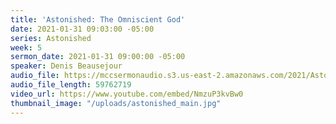 ```yaml
---
title: 'Astonished: The Omniscient God'
date: 2021-01-31 09:03:00 -05:00
series: Astonished
week: 5
sermon_date: 2021-01-31 09:00:00 -05:00
speaker: Denis Beausejour
audio_file: https://mccsermonaudio.s3.us-east-2.amazonaws.com/2021/Astonished+2021/Astonished+Week5.mp3
audio_file_length: 59762719
video_url: https://www.youtube.com/embed/NmzuP3kvBw0
thumbnail_image: "/uploads/astonished_main.jpg"
---
```


